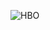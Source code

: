 ![HBO](https://github.com/monmath/Figma-HBO-max/assets/104066287/d919e5d1-ebc3-4098-a390-0539b88e48a2)
